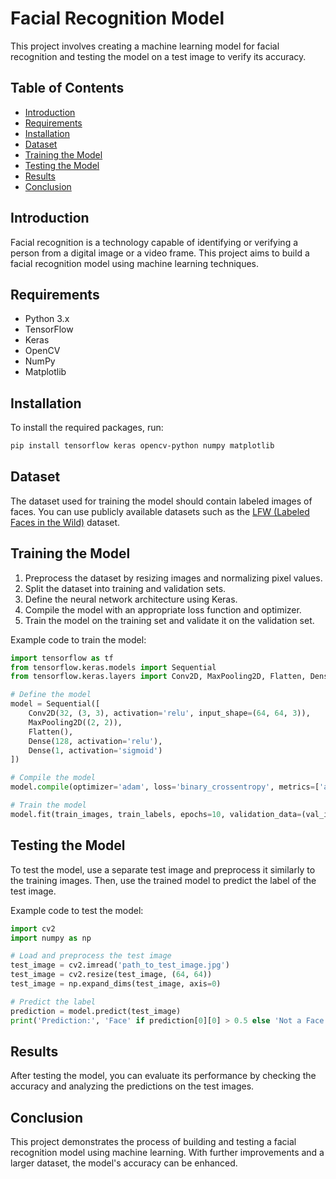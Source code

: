 # Facial Recognition Model

This project involves creating a machine learning model for facial recognition and testing the model on a test image to verify its accuracy.

## Table of Contents
- [Introduction](#introduction)
- [Requirements](#requirements)
- [Installation](#installation)
- [Dataset](#dataset)
- [Training the Model](#training-the-model)
- [Testing the Model](#testing-the-model)
- [Results](#results)
- [Conclusion](#conclusion)

## Introduction
Facial recognition is a technology capable of identifying or verifying a person from a digital image or a video frame. This project aims to build a facial recognition model using machine learning techniques.

## Requirements
- Python 3.x
- TensorFlow
- Keras
- OpenCV
- NumPy
- Matplotlib

## Installation
To install the required packages, run:
```bash
pip install tensorflow keras opencv-python numpy matplotlib
```

## Dataset
The dataset used for training the model should contain labeled images of faces. You can use publicly available datasets such as the [LFW (Labeled Faces in the Wild)](http://vis-www.cs.umass.edu/lfw/) dataset.

## Training the Model
1. Preprocess the dataset by resizing images and normalizing pixel values.
2. Split the dataset into training and validation sets.
3. Define the neural network architecture using Keras.
4. Compile the model with an appropriate loss function and optimizer.
5. Train the model on the training set and validate it on the validation set.

Example code to train the model:
```python
import tensorflow as tf
from tensorflow.keras.models import Sequential
from tensorflow.keras.layers import Conv2D, MaxPooling2D, Flatten, Dense

# Define the model
model = Sequential([
    Conv2D(32, (3, 3), activation='relu', input_shape=(64, 64, 3)),
    MaxPooling2D((2, 2)),
    Flatten(),
    Dense(128, activation='relu'),
    Dense(1, activation='sigmoid')
])

# Compile the model
model.compile(optimizer='adam', loss='binary_crossentropy', metrics=['accuracy'])

# Train the model
model.fit(train_images, train_labels, epochs=10, validation_data=(val_images, val_labels))
```

## Testing the Model
To test the model, use a separate test image and preprocess it similarly to the training images. Then, use the trained model to predict the label of the test image.

Example code to test the model:
```python
import cv2
import numpy as np

# Load and preprocess the test image
test_image = cv2.imread('path_to_test_image.jpg')
test_image = cv2.resize(test_image, (64, 64))
test_image = np.expand_dims(test_image, axis=0)

# Predict the label
prediction = model.predict(test_image)
print('Prediction:', 'Face' if prediction[0][0] > 0.5 else 'Not a Face')
```

## Results
After testing the model, you can evaluate its performance by checking the accuracy and analyzing the predictions on the test images.

## Conclusion
This project demonstrates the process of building and testing a facial recognition model using machine learning. With further improvements and a larger dataset, the model's accuracy can be enhanced.
